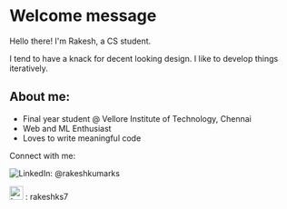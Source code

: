 # Welcome message

Hello there! I'm Rakesh, a CS student.

I tend to have a knack for decent looking design. I like to develop things iteratively. 

## About me:
- Final year student @ Vellore Institute of Technology, Chennai
- Web and ML Enthusiast
- Loves to write meaningful code

Connect with me:

<a href="https://www.linkedin.com/in/rakeshkumarks/" style="text-decoration: none;" target="_blank"><img src="https://img.icons8.com/dusk/24/000000/linkedin.png" alt="LinkedIn"/>: @rakeshkumarks</a>

<a href="https://leetcode.com/rakeshks7/" style="text-decoration: none;" target="_blank"><img style="height: 24px; width: 24px;" src="https://upload.wikimedia.org/wikipedia/commons/1/19/LeetCode_logo_black.png?20191202080835" alt="Leetcode"/> : rakeshks7 </a>
